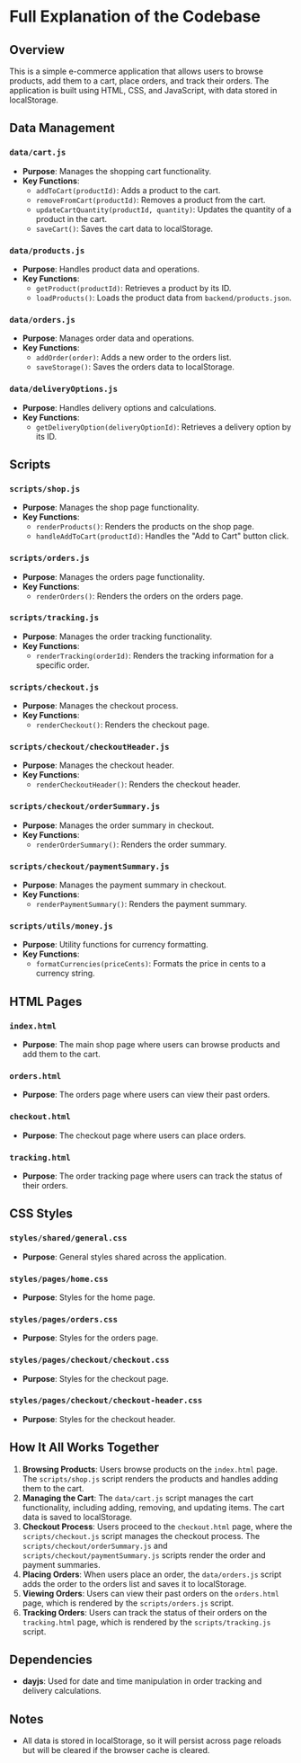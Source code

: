 # Full Explanation of the Codebase

## Overview
This is a simple e-commerce application that allows users to browse products, add them to a cart, place orders, and track their orders. The application is built using HTML, CSS, and JavaScript, with data stored in localStorage.

## Data Management
### `data/cart.js`
- **Purpose**: Manages the shopping cart functionality.
- **Key Functions**:
  - `addToCart(productId)`: Adds a product to the cart.
  - `removeFromCart(productId)`: Removes a product from the cart.
  - `updateCartQuantity(productId, quantity)`: Updates the quantity of a product in the cart.
  - `saveCart()`: Saves the cart data to localStorage.

### `data/products.js`
- **Purpose**: Handles product data and operations.
- **Key Functions**:
  - `getProduct(productId)`: Retrieves a product by its ID.
  - `loadProducts()`: Loads the product data from `backend/products.json`.

### `data/orders.js`
- **Purpose**: Manages order data and operations.
- **Key Functions**:
  - `addOrder(order)`: Adds a new order to the orders list.
  - `saveStorage()`: Saves the orders data to localStorage.

### `data/deliveryOptions.js`
- **Purpose**: Handles delivery options and calculations.
- **Key Functions**:
  - `getDeliveryOption(deliveryOptionId)`: Retrieves a delivery option by its ID.

## Scripts
### `scripts/shop.js`
- **Purpose**: Manages the shop page functionality.
- **Key Functions**:
  - `renderProducts()`: Renders the products on the shop page.
  - `handleAddToCart(productId)`: Handles the "Add to Cart" button click.

### `scripts/orders.js`
- **Purpose**: Manages the orders page functionality.
- **Key Functions**:
  - `renderOrders()`: Renders the orders on the orders page.

### `scripts/tracking.js`
- **Purpose**: Manages the order tracking functionality.
- **Key Functions**:
  - `renderTracking(orderId)`: Renders the tracking information for a specific order.

### `scripts/checkout.js`
- **Purpose**: Manages the checkout process.
- **Key Functions**:
  - `renderCheckout()`: Renders the checkout page.

### `scripts/checkout/checkoutHeader.js`
- **Purpose**: Manages the checkout header.
- **Key Functions**:
  - `renderCheckoutHeader()`: Renders the checkout header.

### `scripts/checkout/orderSummary.js`
- **Purpose**: Manages the order summary in checkout.
- **Key Functions**:
  - `renderOrderSummary()`: Renders the order summary.

### `scripts/checkout/paymentSummary.js`
- **Purpose**: Manages the payment summary in checkout.
- **Key Functions**:
  - `renderPaymentSummary()`: Renders the payment summary.

### `scripts/utils/money.js`
- **Purpose**: Utility functions for currency formatting.
- **Key Functions**:
  - `formatCurrencies(priceCents)`: Formats the price in cents to a currency string.

## HTML Pages
### `index.html`
- **Purpose**: The main shop page where users can browse products and add them to the cart.

### `orders.html`
- **Purpose**: The orders page where users can view their past orders.

### `checkout.html`
- **Purpose**: The checkout page where users can place orders.

### `tracking.html`
- **Purpose**: The order tracking page where users can track the status of their orders.

## CSS Styles
### `styles/shared/general.css`
- **Purpose**: General styles shared across the application.

### `styles/pages/home.css`
- **Purpose**: Styles for the home page.

### `styles/pages/orders.css`
- **Purpose**: Styles for the orders page.

### `styles/pages/checkout/checkout.css`
- **Purpose**: Styles for the checkout page.

### `styles/pages/checkout/checkout-header.css`
- **Purpose**: Styles for the checkout header.

## How It All Works Together
1. **Browsing Products**: Users browse products on the `index.html` page. The `scripts/shop.js` script renders the products and handles adding them to the cart.
2. **Managing the Cart**: The `data/cart.js` script manages the cart functionality, including adding, removing, and updating items. The cart data is saved to localStorage.
3. **Checkout Process**: Users proceed to the `checkout.html` page, where the `scripts/checkout.js` script manages the checkout process. The `scripts/checkout/orderSummary.js` and `scripts/checkout/paymentSummary.js` scripts render the order and payment summaries.
4. **Placing Orders**: When users place an order, the `data/orders.js` script adds the order to the orders list and saves it to localStorage.
5. **Viewing Orders**: Users can view their past orders on the `orders.html` page, which is rendered by the `scripts/orders.js` script.
6. **Tracking Orders**: Users can track the status of their orders on the `tracking.html` page, which is rendered by the `scripts/tracking.js` script.

## Dependencies
- **dayjs**: Used for date and time manipulation in order tracking and delivery calculations.

## Notes
- All data is stored in localStorage, so it will persist across page reloads but will be cleared if the browser cache is cleared.
